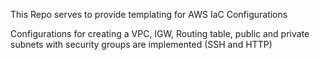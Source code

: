 This Repo serves to provide templating for AWS IaC Configurations

Configurations for creating a VPC, IGW, Routing table, public and private subnets with security groups are implemented (SSH and HTTP)
